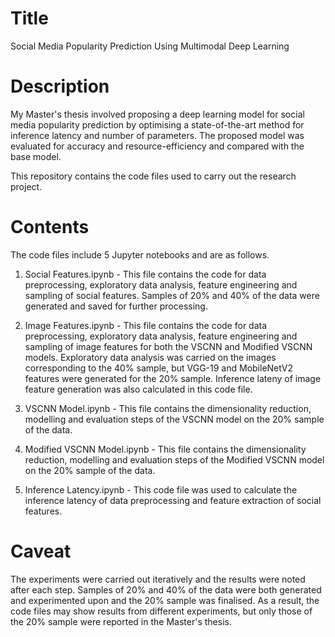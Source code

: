 # Title
Social Media Popularity Prediction Using Multimodal Deep Learning

# Description
My Master's thesis involved proposing a deep learning model for social media popularity prediction by optimising a state-of-the-art method for inference latency and number of parameters. The proposed model was evaluated for accuracy and resource-efficiency and compared with the base model.

This repository contains the code files used to carry out the research project.

# Contents
The code files include 5 Jupyter notebooks and are as follows.
1. Social Features.ipynb - This file contains the code for data preprocessing, exploratory data analysis, feature engineering and sampling of social features. Samples of 20% and 40% of the data were generated and saved for further processing.


2. Image Features.ipynb - This file contains the code for data preprocessing, exploratory data analysis, feature engineering and sampling of image features for both the VSCNN and Modified VSCNN models. Exploratory data analysis was carried on the images corresponding to the 40% sample, but VGG-19 and MobileNetV2 features were generated for the 20% sample. Inference lateny of image feature generation was also calculated in this code file.


3. VSCNN Model.ipynb - This file contains the dimensionality reduction, modelling and evaluation steps of the VSCNN model on the 20% sample of the data.

4. Modified VSCNN Model.ipynb - This file contains the dimensionality reduction, modelling and evaluation steps of the Modified VSCNN model on the 20% sample of the data.


5. Inference Latency.ipynb - This code file was used to calculate the inference latency of data preprocessing and feature extraction of social features.

# Caveat
The experiments were carried out iteratively and the results were noted after each step. Samples of 20% and 40% of the data were both generated and experimented upon and the 20% sample was finalised. As a result, the code files may show results from different experiments, but only those of the 20% sample were reported in the Master's thesis.